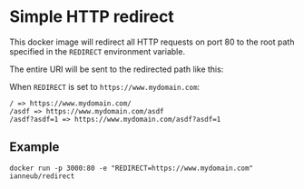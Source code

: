 # Simple HTTP redirect

This docker image will redirect all HTTP requests on port 80 to the root path specified in the `REDIRECT` environment variable.

The entire URI will be sent to the redirected path like this:

When `REDIRECT` is set to `https://www.mydomain.com`:
```
/ => https://www.mydomain.com/
/asdf => https://www.mydomain.com/asdf
/asdf?asdf=1 => https://www.mydomain.com/asdf?asdf=1
```

## Example

`docker run -p 3000:80 -e "REDIRECT=https://www.mydomain.com" ianneub/redirect`
